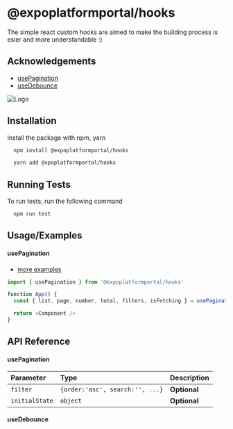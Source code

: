 # @expoplatformportal/hooks

The simple react custom hooks are aimed to make the building process is esier and more understandable :)

## Acknowledgements

- [usePagination](#use-pagination)
- [useDebounce](#useDebounce)

![Logo](https://expoplatform.com/wp-content/uploads/2021/04/logo-full-blue-1.png)

## Installation

Install the package with npm, yarn

```bash
  npm install @expoplatformportal/hooks

  yarn add @xpoplatformportal/hooks
```

## Running Tests

To run tests, run the following command

```bash
  npm run test
```

## Usage/Examples

#### <a href="use-pagination"></a> usePagination

####

- [more examples](https://codesandbox.io/p/sandbox/modest-wright-pnzst5?file=%2Fsrc%2FApp.tsx&selection=%5B%7B%22endColumn%22%3A1%2C%22endLineNumber%22%3A4%2C%22startColumn%22%3A1%2C%22startLineNumber%22%3A4%7D%5D)

```javascript
import { usePagination } from '@expoplatformportal/hooks'

function App() {
  const { list, page, number, total, filters, isFetching } = usePagination()

  return <Component />
}
```

## API Reference

#### usePagination

| Parameter      | Type                            | Description  |
| :------------- | :------------------------------ | :----------- |
| `filter`       | `{order:'asc', search:'', ...}` | **Optional** |
| `initialState` | `object`                        | **Optional** |

#### useDebounce

```javascript

```
